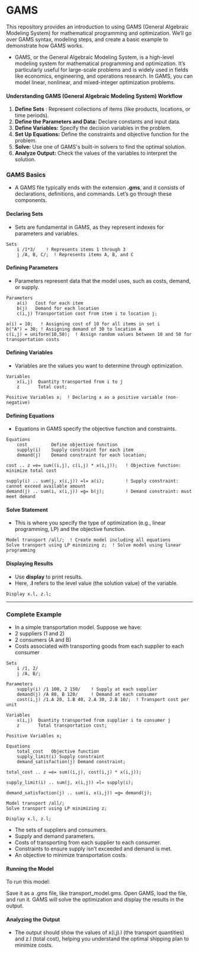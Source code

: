 # GAMS
This repository provides an introduction to using GAMS (General Algebraic Modeling System) for mathematical programming and optimization. We’ll go over GAMS syntax, modeling steps, and create a basic example to demonstrate how GAMS works.

- GAMS, or the General Algebraic Modeling System, is a high-level modeling system for mathematical programming and optimization. It’s particularly useful for large-scale problems and is widely used in fields like economics, engineering, and operations research. In GAMS, you can model linear, nonlinear, and mixed-integer optimization problems.
  
#### Understanding GAMS (General Algebraic Modeling System) Workflow
1. **Define Sets** : Represent collections of items (like products, locations, or time periods).
2. **Define the Parameters and Data:** Declare constants and input data.
3. **Define Variables:** Specify the decision variables in the problem.
4. **Set Up Equations:** Define the constraints and objective function for the problem.
5. **Solve:** Use one of GAMS's built-in solvers to find the optimal solution.
6. **Analyze Output:** Check the values of the variables to interpret the solution.

### GAMS Basics
- A GAMS file typically ends with the extension **.gms**, and it consists of declarations, definitions, and commands. Let’s go through these components.

#### Declaring Sets
- Sets are fundamental in GAMS, as they represent indexes for parameters and variables.

```GAMS 
Sets
    i /1*3/    ! Represents items 1 through 3
    j /A, B, C/;  ! Represents items A, B, and C

```

#### Defining Parameters
- Parameters represent data that the model uses, such as costs, demand, or supply.
```GAMS 
Parameters
    a(i)   Cost for each item
    b(j)   Demand for each location
    c(i,j) Transportation cost from item i to location j;

a(i) = 10;   ! Assigning cost of 10 for all items in set i
b("A") = 30; ! Assigning demand of 30 to location A
c(i,j) = uniform(10,50);  ! Assign random values between 10 and 50 for transportation costs
```

#### Defining Variables
- Variables are the values you want to determine through optimization.
```GAMS 
Variables
    x(i,j)  Quantity transported from i to j
    z       Total cost;

Positive Variables x;  ! Declaring x as a positive variable (non-negative)
```
#### Defining Equations 
- Equations in GAMS specify the objective function and constraints.
```GAMS 
Equations
    cost         Define objective function
    supply(i)    Supply constraint for each item
    demand(j)    Demand constraint for each location;

cost .. z =e= sum((i,j), c(i,j) * x(i,j));   ! Objective function: minimize total cost

supply(i) .. sum(j, x(i,j)) =l= a(i);        ! Supply constraint: cannot exceed available amount
demand(j) .. sum(i, x(i,j)) =g= b(j);        ! Demand constraint: must meet demand
```

#### Solve Statement
- This is where you specify the type of optimization (e.g., linear programming, LP) and the objective function.
```GAMS 
Model transport /all/;  ! Create model including all equations
Solve transport using LP minimizing z;  ! Solve model using linear programming
```

#### Displaying Results
- Use **display** to print results.
- Here, **.l** refers to the level value (the solution value) of the variable.
```GAMS 
Display x.l, z.l;
```

----

### Complete Example
-  In a simple transportation model. Suppose we have:
  - 2 suppliers (1 and 2)
  - 2 consumers (A and B)
  - Costs associated with transporting goods from each supplier to each consumer

```GAMS 
Sets
    i /1, 2/
    j /A, B/;

Parameters
    supply(i) /1 100, 2 150/    ! Supply at each supplier
    demand(j) /A 80, B 120/     ! Demand at each consumer
    cost(i,j) /1.A 20, 1.B 40, 2.A 30, 2.B 10/;  ! Transport cost per unit

Variables
    x(i,j)  Quantity transported from supplier i to consumer j
    z       Total transportation cost;

Positive Variables x;

Equations
    total_cost   Objective function
    supply_limit(i) Supply constraint
    demand_satisfaction(j) Demand constraint;

total_cost .. z =e= sum((i,j), cost(i,j) * x(i,j));

supply_limit(i) .. sum(j, x(i,j)) =l= supply(i);

demand_satisfaction(j) .. sum(i, x(i,j)) =g= demand(j);

Model transport /all/;
Solve transport using LP minimizing z;

Display x.l, z.l;
```
- The sets of suppliers and consumers.
- Supply and demand parameters.
- Costs of transporting from each supplier to each consumer.
- Constraints to ensure supply isn’t exceeded and demand is met.
- An objective to minimize transportation costs.

#### Running the Model 
To run this model:

Save it as a .gms file, like transport_model.gms.
Open GAMS, load the file, and run it.
GAMS will solve the optimization and display the results in the output.

#### Analyzing the Output
- The output should show the values of x(i,j).l (the transport quantities) and z.l (total cost), helping you understand the optimal shipping plan to minimize costs.
